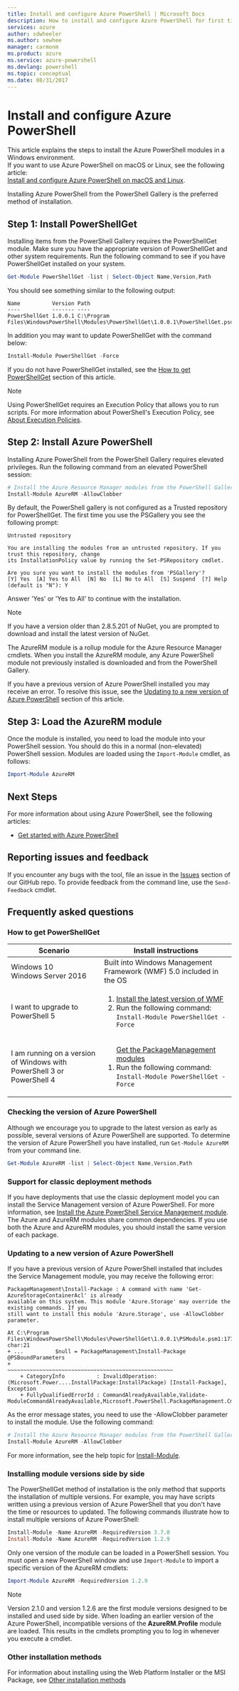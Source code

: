 ```yaml
---
title: Install and configure Azure PowerShell | Microsoft Docs
description: How to install and configure Azure PowerShell for first time use.
services: azure
author: sdwheeler
ms.author: sewhee
manager: carmonm
ms.product: azure
ms.service: azure-powershell
ms.devlang: powershell
ms.topic: conceptual
ms.date: 08/31/2017
---
```


# Install and configure Azure PowerShell

This article explains the steps to install the Azure PowerShell modules in a Windows environment.  
If you want to use Azure PowerShell on macOS or Linux, see the following article:  
[Install and configure Azure PowerShell on macOS and Linux](install-azurermps-maclinux.md).

Installing Azure PowerShell from the PowerShell Gallery is the preferred method of installation.

## Step 1: Install PowerShellGet

Installing items from the PowerShell Gallery requires the PowerShellGet module. Make sure you have
the appropriate version of PowerShellGet and other system requirements. Run the following command
to see if you have PowerShellGet installed on your system.

```powershell
Get-Module PowerShellGet -list | Select-Object Name,Version,Path
```

You should see something similar to the following output:

```Output
Name          Version Path
----          ------- ----
PowerShellGet 1.0.0.1 C:\Program Files\WindowsPowerShell\Modules\PowerShellGet\1.0.0.1\PowerShellGet.psd1
```
In addition you may want to update PowerShellGet with the command below:
```powershell
Install-Module PowerShellGet -Force
```

If you do not have PowerShellGet installed, see the [How to get PowerShellGet](#how-to-get-powershellget)
section of this article.

> [!NOTE]
> Using PowerShellGet requires an Execution Policy that allows you to run scripts. For more
> information about PowerShell's Execution Policy, see
> [About Execution Policies](/powershell/module/microsoft.powershell.core/about/about_execution_policies).

## Step 2: Install Azure PowerShell

Installing Azure PowerShell from the PowerShell Gallery requires elevated privileges. Run the
following command from an elevated PowerShell session:

```powershell
# Install the Azure Resource Manager modules from the PowerShell Gallery
Install-Module AzureRM -AllowClobber
```

By default, the PowerShell gallery is not configured as a Trusted repository for PowerShellGet. The
first time you use the PSGallery you see the following prompt:

```Output
Untrusted repository

You are installing the modules from an untrusted repository. If you trust this repository, change
its InstallationPolicy value by running the Set-PSRepository cmdlet.

Are you sure you want to install the modules from 'PSGallery'?
[Y] Yes  [A] Yes to All  [N] No  [L] No to All  [S] Suspend  [?] Help (default is "N"): Y
```

Answer 'Yes' or 'Yes to All' to continue with the installation.

> [!NOTE]
> If you have a version older than 2.8.5.201 of NuGet, you are prompted to download and install
> the latest version of NuGet.

The AzureRM module is a rollup module for the Azure Resource Manager cmdlets. When you install the
AzureRM module, any Azure PowerShell module not previously installed is downloaded and from the
PowerShell Gallery.

If you have a previous version of Azure PowerShell installed you may receive an error. To resolve
this issue, see the [Updating to a new version of Azure PowerShell](#update-azps) section of this
article.

## Step 3: Load the AzureRM module
Once the module is installed, you need to load the module into your PowerShell session. You should
do this in a normal (non-elevated) PowerShell session. Modules are loaded using the `Import-Module`
cmdlet, as follows:

```powershell
Import-Module AzureRM
```

## Next Steps

For more information about using Azure PowerShell, see the following articles:

* [Get started with Azure PowerShell](get-started-azureps.md)

## Reporting issues and feedback

If you encounter any bugs with the tool, file an issue in the
[Issues](https://github.com/Azure/azure-powershell/issues) section of our GitHub repo. To provide
feedback from the command line, use the `Send-Feedback` cmdlet.

## Frequently asked questions

### How to get PowerShellGet

|Scenario|Install instructions|
|---|---|
|Windows 10<br/>Windows Server 2016|Built into Windows Management Framework (WMF) 5.0 included in the OS|
|I want to upgrade to PowerShell 5|<ol><li>[Install the latest version of WMF](https://www.microsoft.com/en-us/download/details.aspx?id=54616)</li><li>Run the following command:<br/>```Install-Module PowerShellGet -Force```</li></ol>|
|I am running on a version of Windows with PowerShell 3 or PowerShell 4|<ol><il>[Get the PackageManagement modules](http://go.microsoft.com/fwlink/?LinkID=746217)</il><li>Run the following command:<br/>```Install-Module PowerShellGet -Force```</li></ol>|

<a id="helpmechoose"></a>
### Checking the version of Azure PowerShell

Although we encourage you to upgrade to the latest version as early as possible, several versions
of Azure PowerShell are supported. To determine the version of Azure PowerShell you have installed,
run `Get-Module AzureRM` from your command line.

```powershell
Get-Module AzureRM -list | Select-Object Name,Version,Path
```

### Support for classic deployment methods

If you have deployments that use the classic deployment model you can install the Service
Management version of Azure PowerShell. For more information, see [Install the Azure PowerShell
Service Management module](/powershell/azure/servicemanagement/install-azure-ps). The Azure and AzureRM modules share
common dependencies. If you use both the Azure and AzureRM modules, you should install the same
version of each package.

### <a id="update-azps"></a>Updating to a new version of Azure PowerShell

If you have a previous version of Azure PowerShell installed that includes the Service Management
module, you may receive the following error:

```Output
PackageManagement\Install-Package : A command with name 'Get-AzureStorageContainerAcl' is already
available on this system. This module 'Azure.Storage' may override the existing commands. If you
still want to install this module 'Azure.Storage', use -AllowClobber parameter.

At C:\Program Files\WindowsPowerShell\Modules\PowerShellGet\1.0.0.1\PSModule.psm1:1772 char:21
+ ...          $null = PackageManagement\Install-Package @PSBoundParameters
+                      ~~~~~~~~~~~~~~~~~~~~~~~~~~~~~~~~~~~~~~~~~~~~~~~~~~~~
    + CategoryInfo          : InvalidOperation: (Microsoft.Power....InstallPackage:InstallPackage) [Install-Package], Exception
    + FullyQualifiedErrorId : CommandAlreadyAvailable,Validate-ModuleCommandAlreadyAvailable,Microsoft.PowerShell.PackageManagement.Cmdlets.InstallPackage
```

As the error message states, you need to use the -AllowClobber parameter to install the module. Use
the following command:

```powershell
# Install the Azure Resource Manager modules from the PowerShell Gallery
Install-Module AzureRM -AllowClobber
```

For more information, see the help topic for
[Install-Module](https://msdn.microsoft.com/powershell/reference/5.1/PowerShellGet/install-module).

### Installing module versions side by side

The PowerShellGet method of installation is the only method that supports the installation of
multiple versions. For example, you may have scripts written using a previous version of Azure
PowerShell that you don't have the time or resources to updated. The following commands illustrate
how to install multiple versions of Azure PowerShell:

```powershell
Install-Module -Name AzureRM -RequiredVersion 3.7.0
Install-Module -Name AzureRM -RequiredVersion 1.2.9
```

Only one version of the module can be loaded in a PowerShell session. You must open a new
PowerShell window and use `Import-Module` to import a specific version of the AzureRM cmdlets:

```powershell
Import-Module AzureRM -RequiredVersion 1.2.9
```

> [!NOTE]
> Version 2.1.0 and version 1.2.6 are the first module versions designed to be installed and used
side by side. When loading an earlier version of the Azure PowerShell, incompatible versions of the
**AzureRM.Profile** module are loaded. This results in the cmdlets prompting you to log in whenever
you execute a cmdlet.

### Other installation methods

For information about installing using the Web Platform Installer or the MSI Package, see
[Other installation methods](other-install.md)
